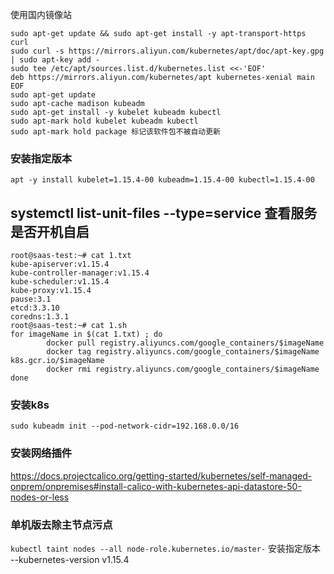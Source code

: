 使用国内镜像站
```
sudo apt-get update && sudo apt-get install -y apt-transport-https curl
sudo curl -s https://mirrors.aliyun.com/kubernetes/apt/doc/apt-key.gpg | sudo apt-key add -
sudo tee /etc/apt/sources.list.d/kubernetes.list <<-'EOF'  
deb https://mirrors.aliyun.com/kubernetes/apt kubernetes-xenial main  
EOF
sudo apt-get update  
sudo apt-cache madison kubeadm
sudo apt-get install -y kubelet kubeadm kubectl
sudo apt-mark hold kubelet kubeadm kubectl
sudo apt-mark hold package 标记该软件包不被自动更新
```
### 安装指定版本
```
apt -y install kubelet=1.15.4-00 kubeadm=1.15.4-00 kubectl=1.15.4-00
```
## **systemctl list-unit-files --type=service 查看服务是否开机自启**
```
root@saas-test:~# cat 1.txt 
kube-apiserver:v1.15.4
kube-controller-manager:v1.15.4
kube-scheduler:v1.15.4
kube-proxy:v1.15.4
pause:3.1
etcd:3.3.10
coredns:1.3.1
root@saas-test:~# cat 1.sh 
for imageName in $(cat 1.txt) ; do
        docker pull registry.aliyuncs.com/google_containers/$imageName
        docker tag registry.aliyuncs.com/google_containers/$imageName k8s.gcr.io/$imageName
        docker rmi registry.aliyuncs.com/google_containers/$imageName
done
```
### 安装k8s
```
sudo kubeadm init --pod-network-cidr=192.168.0.0/16 
```
### 安装网络插件
https://docs.projectcalico.org/getting-started/kubernetes/self-managed-onprem/onpremises#install-calico-with-kubernetes-api-datastore-50-nodes-or-less
### 单机版去除主节点污点
`kubectl taint nodes --all node-role.kubernetes.io/master-`
安装指定版本 --kubernetes-version v1.15.4